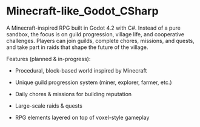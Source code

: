 # Minecraft-like_Godot_CSharp
A Minecraft-inspired RPG built in Godot 4.2 with C#.
Instead of a pure sandbox, the focus is on guild progression, village life, and cooperative challenges. Players can join guilds, complete chores, missions, and quests, and take part in raids that shape the future of the village.

Features (planned & in-progress):

- Procedural, block-based world inspired by Minecraft

- Unique guild progression system (miner, explorer, farmer, etc.)

- Daily chores & missions for building reputation

- Large-scale raids & quests

- RPG elements layered on top of voxel-style gameplay